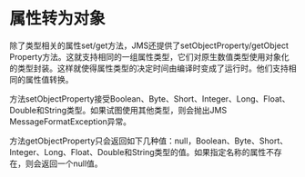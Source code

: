 # 属性转为对象

除了类型相关的属性set/get方法，JMS还提供了setObjectProperty/getObject Property方法。这就支持相同的一组属性类型，它们对原生数值类型使用对象化的类型封装。这样就使得属性类型的决定时间由编译时变成了运行时。他们支持相同的属性值转换。

方法setObjectProperty接受Boolean、Byte、Short、Integer、Long、Float、Double和String类型。如果试图使用其他类型，则会抛出JMS MessageFormatException异常。

方法getObjectProperty只会返回如下几种值：null，Boolean、Byte、Short、Integer、Long、Float、Double和String类型的值。如果指定名称的属性不存在，则会返回一个null值。
